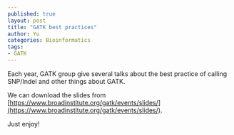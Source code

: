```yaml
---
published: true
layout: post
title: "GATK best practices"
author: Yu
categories: Bioinformatics
tags:
- GATK
---
```


Each year, GATK group give several talks about the best practice of calling SNP/Indel and other things about GATK.

We can download the slides from [https://www.broadinstitute.org/gatk/events/slides/](https://www.broadinstitute.org/gatk/events/slides/).

Just enjoy!

